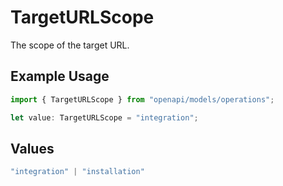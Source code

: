 # TargetURLScope

The scope of the target URL.

## Example Usage

```typescript
import { TargetURLScope } from "openapi/models/operations";

let value: TargetURLScope = "integration";
```

## Values

```typescript
"integration" | "installation"
```